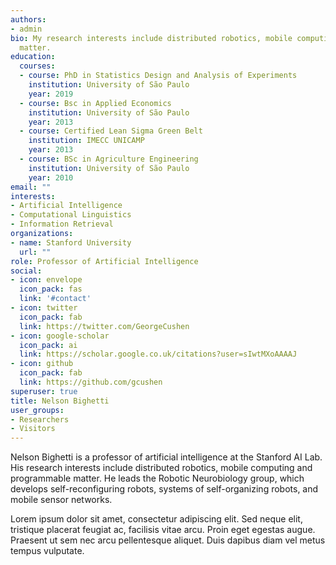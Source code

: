 ```yaml
---
authors:
- admin
bio: My research interests include distributed robotics, mobile computing and programmable
  matter.
education:
  courses:
  - course: PhD in Statistics Design and Analysis of Experiments
    institution: University of São Paulo
    year: 2019
  - course: Bsc in Applied Economics
    institution: University of São Paulo
    year: 2013
  - course: Certified Lean Sigma Green Belt
    institution: IMECC UNICAMP
    year: 2013 
  - course: BSc in Agriculture Engineering
    institution: University of São Paulo
    year: 2010
email: ""
interests:
- Artificial Intelligence
- Computational Linguistics
- Information Retrieval
organizations:
- name: Stanford University
  url: ""
role: Professor of Artificial Intelligence
social:
- icon: envelope
  icon_pack: fas
  link: '#contact'
- icon: twitter
  icon_pack: fab
  link: https://twitter.com/GeorgeCushen
- icon: google-scholar
  icon_pack: ai
  link: https://scholar.google.co.uk/citations?user=sIwtMXoAAAAJ
- icon: github
  icon_pack: fab
  link: https://github.com/gcushen
superuser: true
title: Nelson Bighetti
user_groups:
- Researchers
- Visitors
---
```


Nelson Bighetti is a professor of artificial intelligence at the Stanford AI Lab. His research interests include distributed robotics, mobile computing and programmable matter. He leads the Robotic Neurobiology group, which develops self-reconfiguring robots, systems of self-organizing robots, and mobile sensor networks.

Lorem ipsum dolor sit amet, consectetur adipiscing elit. Sed neque elit, tristique placerat feugiat ac, facilisis vitae arcu. Proin eget egestas augue. Praesent ut sem nec arcu pellentesque aliquet. Duis dapibus diam vel metus tempus vulputate.
